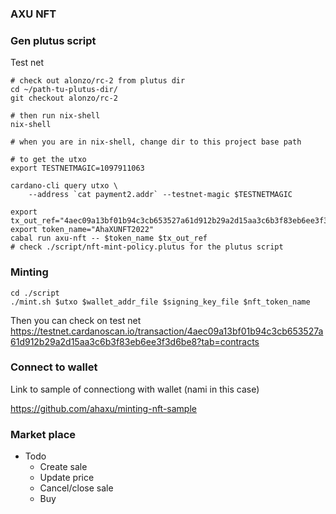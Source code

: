 ### AXU NFT

### Gen plutus script

Test net

```
# check out alonzo/rc-2 from plutus dir 
cd ~/path-tu-plutus-dir/
git checkout alonzo/rc-2

# then run nix-shell
nix-shell

# when you are in nix-shell, change dir to this project base path

# to get the utxo
export TESTNETMAGIC=1097911063

cardano-cli query utxo \
    --address `cat payment2.addr` --testnet-magic $TESTNETMAGIC

export tx_out_ref="4aec09a13bf01b94c3cb653527a61d912b29a2d15aa3c6b3f83eb6ee3f3d6be8#1"
export token_name="AhaXUNFT2022"
cabal run axu-nft -- $token_name $tx_out_ref
# check ./script/nft-mint-policy.plutus for the plutus script
```

### Minting
```
cd ./script
./mint.sh $utxo $wallet_addr_file $signing_key_file $nft_token_name
```

Then you can check on test net https://testnet.cardanoscan.io/transaction/4aec09a13bf01b94c3cb653527a61d912b29a2d15aa3c6b3f83eb6ee3f3d6be8?tab=contracts

### Connect to wallet

Link to sample of connectiong with wallet (nami in this case)

https://github.com/ahaxu/minting-nft-sample

### Market place

- Todo
    - Create sale
    - Update price
    - Cancel/close sale
    - Buy
